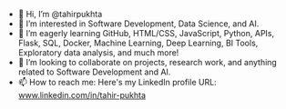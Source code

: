 - 👋 Hi, I’m @tahirpukhta
- 👀 I’m interested in Software Development, Data Science, and AI.
- 🌱 I’m eagerly learning GitHub, HTML/CSS, JavaScript, Python, APIs, Flask, SQL, Docker, Machine Learning, Deep Learning, BI Tools, Exploratory data analysis, and much more!
- 💞️ I’m looking to collaborate on projects, research work, and anything  related to Software Development and AI.
- 📫 How to reach me: Here's my LinkedIn profile URL: www.linkedin.com/in/tahir-pukhta

<!---
tahirpukhta/tahirpukhta is a ✨ special ✨ repository because its `README.md` (this file) appears on your GitHub profile.
You can click the Preview link to take a look at your changes.
--->
